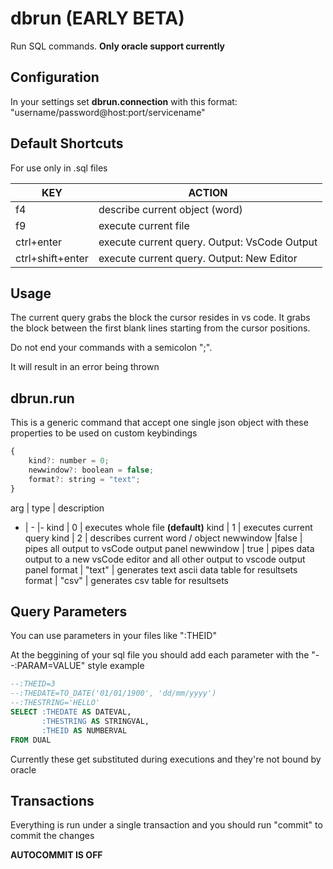 # dbrun (EARLY BETA)
Run SQL commands. **Only oracle support currently**

## Configuration
In your settings set **dbrun.connection** with this format: "username/password@host:port/servicename"

## Default Shortcuts
 For use only in .sql files

 KEY | ACTION
 -|-
 f4 | describe current object (word)
 f9 | execute current file
 ctrl+enter | execute current query. Output: VsCode Output
 ctrl+shift+enter | execute current query. Output: New Editor

## Usage

The current query grabs the block the cursor resides in vs code. It grabs the block between the first blank lines starting from the cursor positions.

Do not end your commands with a semicolon ";". 

It will result in an error being thrown

## dbrun.run

This is a generic command that accept one single json object with these properties to be used on custom keybindings
``` js
{
	kind?: number = 0;
	newwindow?: boolean = false;
	format?: string = "text";
}
```
arg | type | description 
- | - |-
kind | 0 | executes whole file **(default)**
kind | 1 | executes current query 
kind | 2 | describes current word / object
newwindow |false | pipes all output to vsCode output panel
newwindow | true | pipes data output to a new vsCode editor and all other output to vscode output panel
format | "text" | generates text ascii data table for resultsets
format | "csv" | generates csv table for resultsets

## Query Parameters
You can use parameters in your files like ":THEID"

At the beggining of your sql file you should add each parameter with the "--:PARAM=VALUE" style
example
``` sql
--:THEID=3
--:THEDATE=TO_DATE('01/01/1900', 'dd/mm/yyyy')
--:THESTRING='HELLO'
SELECT :THEDATE AS DATEVAL, 
       :THESTRING AS STRINGVAL, 
       :THEID AS NUMBERVAL 
FROM DUAL
```

Currently these get substituted during executions and they're not bound by oracle

## Transactions
Everything is run under a single transaction and you should run "commit" to commit the changes

**AUTOCOMMIT IS OFF**

